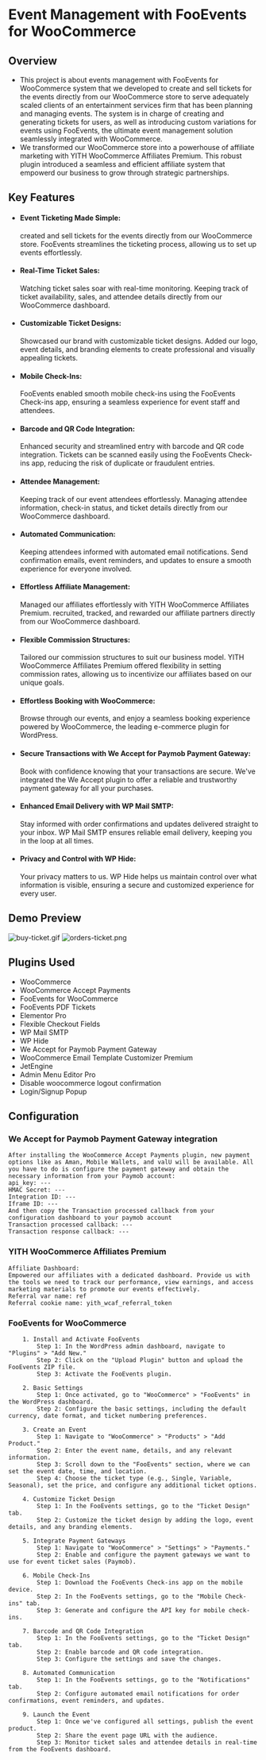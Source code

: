 # Event Management with FooEvents for WooCommerce

## Overview
- This project is about events management with FooEvents for WooCommerce system that we developed to create and sell tickets for the events directly from our WooCommerce store to serve adequately scaled clients of an entertainment services firm that has been planning and managing events. The system is in charge of creating and generating tickets for users, as well as introducing custom variations for events using FooEvents, the ultimate event management solution seamlessly integrated with WooCommerce.
- We transformed our WooCommerce store into a powerhouse of affiliate marketing with YITH WooCommerce Affiliates Premium. This robust plugin introduced a seamless and efficient affiliate system that empowerd our business to grow through strategic partnerships.


## Key Features
- #### Event Ticketing Made Simple:
   created and sell tickets for the events directly from our WooCommerce store. FooEvents streamlines the ticketing process, allowing us to set up events effortlessly.

- #### Real-Time Ticket Sales:
  Watching ticket sales soar with real-time monitoring. Keeping track of ticket availability, sales, and attendee details directly from our WooCommerce dashboard.

- #### Customizable Ticket Designs:
  Showcased our brand with customizable ticket designs. Added our logo, event details, and branding elements to create professional and visually appealing tickets.

- #### Mobile Check-Ins:
  FooEvents enabled smooth mobile check-ins using the FooEvents Check-ins app, ensuring a seamless experience for event staff and attendees.

- #### Barcode and QR Code Integration:
  Enhanced security and streamlined entry with barcode and QR code integration. Tickets can be scanned easily using the FooEvents Check-ins app, reducing the risk of duplicate or fraudulent entries.

- #### Attendee Management:
  Keeping track of our event attendees effortlessly. Managing attendee information, check-in status, and ticket details directly from our WooCommerce dashboard.

- #### Automated Communication:
  Keeping attendees informed with automated email notifications. Send confirmation emails, event reminders, and updates to ensure a smooth experience for everyone involved.

- #### Effortless Affiliate Management:
  Managed our affiliates effortlessly with YITH WooCommerce Affiliates Premium. recruited, tracked, and rewarded our affiliate partners directly from our WooCommerce dashboard.

- #### Flexible Commission Structures:
  Tailored our commission structures to suit our business model. YITH WooCommerce Affiliates Premium offered flexibility in setting commission rates, allowing us to incentivize our affiliates based on our unique goals.

- #### Effortless Booking with WooCommerce: 
  Browse through our events, and enjoy a seamless booking experience powered by WooCommerce, the leading e-commerce plugin for WordPress.

- #### Secure Transactions with We Accept for Paymob Payment Gateway:
  Book with confidence knowing that your transactions are secure. We've integrated the We Accept plugin to offer a reliable and trustworthy payment gateway for all your purchases.

- #### Enhanced Email Delivery with WP Mail SMTP: 
  Stay informed with order confirmations and updates delivered straight to your inbox. WP Mail SMTP ensures reliable email delivery, keeping you in the loop at all times.

- #### Privacy and Control with WP Hide: 
  Your privacy matters to us. WP Hide helps us maintain control over what information is visible, ensuring a secure and customized experience for every user.

 ## Demo Preview
 ![buy-ticket.gif](./docs/screenshots/demo_360.gif)
 ![orders-ticket.png](./docs/screenshots/orders.png)

 ## Plugins Used
 - WooCommerce
 - WooCommerce Accept Payments
 - FooEvents for WooCommerce
 - FooEvents PDF Tickets
 - Elementor Pro
 - Flexible Checkout Fields
 - WP Mail SMTP
 - WP Hide
 - We Accept for Paymob Payment Gateway
 - WooCommerce Email Template Customizer Premium
 - JetEngine
 - Admin Menu Editor Pro
 - Disable woocommerce logout confirmation
 - Login/Signup Popup

 ## Configuration

 ### We Accept for Paymob Payment Gateway integration
 ```
 After installing the WooCommerce Accept Payments plugin, new payment options like as Aman, Mobile Wallets, and valU will be available. All you have to do is configure the payment gateway and obtain the necessary information from your Paymob account:
 api_key: ---
 HMAC Secret: ---
 Integration ID: ---
 Iframe ID: ---
 And then copy the Transaction processed callback from your configuration dashboard to your paymob account
 Transaction processed callback: ---
 Transaction response callback: ---

 ```
### YITH WooCommerce Affiliates Premium
```
Affiliate Dashboard:
Empowered our affiliates with a dedicated dashboard. Provide us with the tools we need to track our performance, view earnings, and access marketing materials to promote our events effectively.
Referral var name: ref
Referral cookie name: yith_wcaf_referral_token

```
### FooEvents for WooCommerce 
```
    1. Install and Activate FooEvents
        Step 1: In the WordPress admin dashboard, navigate to "Plugins" > "Add New."
        Step 2: Click on the "Upload Plugin" button and upload the FooEvents ZIP file.
        Step 3: Activate the FooEvents plugin.

    2. Basic Settings
        Step 1: Once activated, go to "WooCommerce" > "FooEvents" in the WordPress dashboard.
        Step 2: Configure the basic settings, including the default currency, date format, and ticket numbering preferences.

    3. Create an Event
        Step 1: Navigate to "WooCommerce" > "Products" > "Add Product."
        Step 2: Enter the event name, details, and any relevant information.
        Step 3: Scroll down to the "FooEvents" section, where we can set the event date, time, and location.
        Step 4: Choose the ticket type (e.g., Single, Variable, Seasonal), set the price, and configure any additional ticket options.
    
    4. Customize Ticket Design
        Step 1: In the FooEvents settings, go to the "Ticket Design" tab.
        Step 2: Customize the ticket design by adding the logo, event details, and any branding elements.

    5. Integrate Payment Gateways
        Step 1: Navigate to "WooCommerce" > "Settings" > "Payments."
        Step 2: Enable and configure the payment gateways we want to use for event ticket sales (Paymob).

    6. Mobile Check-Ins
        Step 1: Download the FooEvents Check-ins app on the mobile device.
        Step 2: In the FooEvents settings, go to the "Mobile Check-ins" tab.
        Step 3: Generate and configure the API key for mobile check-ins.
    
    7. Barcode and QR Code Integration
        Step 1: In the FooEvents settings, go to the "Ticket Design" tab.
        Step 2: Enable barcode and QR code integration.
        Step 3: Configure the settings and save the changes.

    8. Automated Communication
        Step 1: In the FooEvents settings, go to the "Notifications" tab.
        Step 2: Configure automated email notifications for order confirmations, event reminders, and updates.

    9. Launch the Event
        Step 1: Once we've configured all settings, publish the event product.
        Step 2: Share the event page URL with the audience.
        Step 3: Monitor ticket sales and attendee details in real-time from the FooEvents dashboard.
```

